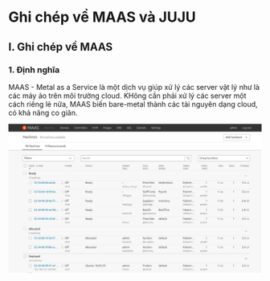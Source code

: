 # Ghi chép về MAAS và JUJU

## I. Ghi chép về MAAS

### 1. Định nghĩa

MAAS - Metal as a Service là một dịch vụ giúp xử lý các server vật lý như là các máy ảo trên môi trường cloud. KHông cần phải xử lý các server một cách riêng lẻ nữa, MAAS biến bare-metal thành các tài nguyên dạng cloud, có khả năng co giãn.

![1](/MAAS-JUJU/img/1.jpeg)